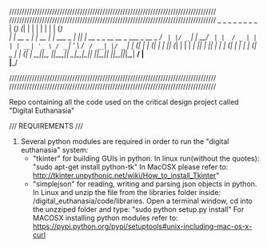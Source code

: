 //////////////////////////////////////////////////////////////////////////////////
//////////////////////////////////////////////////////////////////////////////////
      _ _       _ _        _              _   _                           _       
     | (_)     (_| |      | |            | | | |                         (_)      
   __| |_  __ _ _| |_ __ _| |   ___ _   _| |_| |__   __ _ _ __   __ _ ___ _  __ _ 
  / _` | |/ _` | | __/ _` | |  / _ | | | | __| '_ \ / _` | '_ \ / _` / __| |/ _` |
 | (_| | | (_| | | || (_| | | |  __| |_| | |_| | | | (_| | | | | (_| \__ | | (_| |
  \__,_|_|\__, |_|\__\__,_|_|  \___|\__,_|\__|_| |_|\__,_|_| |_|\__,_|___|_|\__,_|
           __/ |                                                                  
          |___/                                                                   

//////////////////////////////////////////////////////////////////////////////////
//////////////////////////////////////////////////////////////////////////////////


Repo containing all the code used on the critical design project called "Digital Euthanasia"

/// REQUIREMENTS ///
1. Several python modules are required in order to run the "digital euthanasia" system:
	- "tkinter" for building GUIs in python. 
		In linux run(without the quotes): "sudo apt-get install python-tk"
		In MacOSX please refer to: http://tkinter.unpythonic.net/wiki/How_to_install_Tkinter"
	- "simplejson" for reading, writing and parsing json objects in python.
		In Linux and unzip the file from the libraries folder inside: /digital_euthanasia/code/libraries. Open a terminal window, cd into the unzziped folder and type: "sudo python setup.py install"
		For MACOSX installing python modules refer to: https://pypi.python.org/pypi/setuptools#unix-including-mac-os-x-curl
